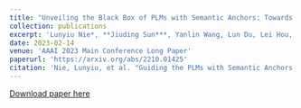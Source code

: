 ```yaml
---
title: "Unveiling the Black Box of PLMs with Semantic Anchors: Towards Interpretable Neural Semantic Parsing"
collection: publications
excerpt: 'Lunyiu Nie*, **Jiuding Sun***, Yanlin Wang, Lun Du, Lei Hou, Juanzi Li, Shi Han, Dongmei Zhang, Jidong Zhai'
date: 2023-02-14
venue: 'AAAI 2023 Main Conference Long Paper'
paperurl: 'https://arxiv.org/abs/2210.01425'
citation: 'Nie, Lunyiu, et al. "Guiding the PLMs with Semantic Anchors as Intermediate Supervision: Towards Interpretable Semantic Parsing." arXiv preprint arXiv:2210.01425 (2022).'
---
```

[Download paper here](https://arxiv.org/pdf/2210.01425.pdf)